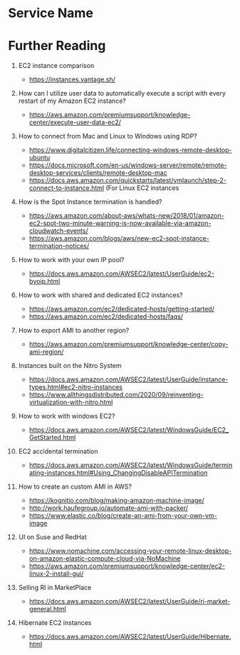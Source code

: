 # Service Name

# Further Reading

1. EC2 instance comparison
    - https://instances.vantage.sh/

1. How can I utilize user data to automatically execute a script with every restart of my Amazon EC2 instance?
    - https://aws.amazon.com/premiumsupport/knowledge-center/execute-user-data-ec2/

1. How to connect from Mac and Linux to Windows using RDP?
    - https://www.digitalcitizen.life/connecting-windows-remote-desktop-ubuntu
    - https://docs.microsoft.com/en-us/windows-server/remote/remote-desktop-services/clients/remote-desktop-mac
    - https://docs.aws.amazon.com/quickstarts/latest/vmlaunch/step-2-connect-to-instance.html (For Linux EC2 instances

1. How is the Spot Instance termination is handled?
    - https://aws.amazon.com/about-aws/whats-new/2018/01/amazon-ec2-spot-two-minute-warning-is-now-available-via-amazon-cloudwatch-events/
    - https://aws.amazon.com/blogs/aws/new-ec2-spot-instance-termination-notices/

1. How to work with your own IP pool?
    - https://docs.aws.amazon.com/AWSEC2/latest/UserGuide/ec2-byoip.html

1. How to work with shared and dedicated EC2 instances?
    - https://aws.amazon.com/ec2/dedicated-hosts/getting-started/
    - https://aws.amazon.com/ec2/dedicated-hosts/faqs/

1. How to export AMI to another region?
    - https://aws.amazon.com/premiumsupport/knowledge-center/copy-ami-region/

1. Instances built on the Nitro System
    - https://docs.aws.amazon.com/AWSEC2/latest/UserGuide/instance-types.html#ec2-nitro-instances
    - https://www.allthingsdistributed.com/2020/09/reinventing-virtualization-with-nitro.html

1. How to work with windows EC2?
    - https://docs.aws.amazon.com/AWSEC2/latest/WindowsGuide/EC2_GetStarted.html

1. EC2 accidental termination
    - https://docs.aws.amazon.com/AWSEC2/latest/WindowsGuide/terminating-instances.html#Using_ChangingDisableAPITermination

1. How to create an custom AMI in AWS?
    - https://kognitio.com/blog/making-amazon-machine-image/
    - http://work.haufegroup.io/automate-ami-with-packer/
    - https://www.elastic.co/blog/create-an-ami-from-your-own-vm-image

1. UI on Suse and RedHat
    - https://www.nomachine.com/accessing-your-remote-linux-desktop-on-amazon-elastic-compute-cloud-via-NoMachine
    - https://aws.amazon.com/premiumsupport/knowledge-center/ec2-linux-2-install-gui/

1. Selling RI in MarketPlace
    - https://docs.aws.amazon.com/AWSEC2/latest/UserGuide/ri-market-general.html

1. Hibernate EC2 instances
    - https://docs.aws.amazon.com/AWSEC2/latest/UserGuide/Hibernate.html